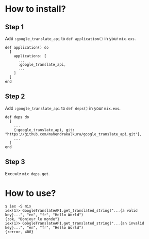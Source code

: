 How to install?
===============

Step 1
------

Add `:google_translate_api` to `def application()` in your `mix.exs`.

```
def application() do
  [
    applications: [
      ...
      :google_translate_api,
      ...
    ]
  ]
end
```

Step 2
------

Add `:google_translate_api` to `def deps()` in your `mix.exs`.

```
def deps do
  [
    ...
    {:google_translate_api, git: "https://github.com/mahendrakalkura/google_translate_api.git"},
    ...
  ]
end
```

Step 3
------

Execute `mix deps.get`.

How to use?
===========

```
$ iex -S mix
iex(1)> GoogleTranslateAPI.get_translated_string("...{a valid key}...", "en", "fr", "Hello World")
{:ok, "Bonjour le monde"}
iex(1)> GoogleTranslateAPI.get_translated_string("...{an invalid key}...", "en", "fr", "Hello World")
{:error, 400}
```
